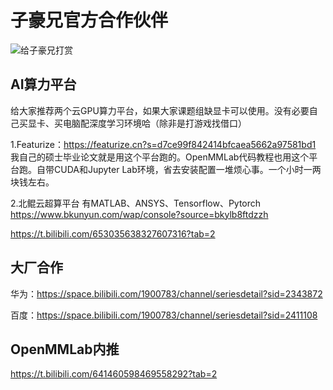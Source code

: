 # 子豪兄官方合作伙伴

![给子豪兄打赏](https://zihao-download.obs.cn-east-3.myhuaweicloud.com/img_bed/20220803/%E7%BB%99%E5%AD%90%E8%B1%AA%E5%85%84%E6%89%93%E8%B5%8F.png)

## AI算力平台

给大家推荐两个云GPU算力平台，如果大家课题组缺显卡可以使用。没有必要自己买显卡、买电脑配深度学习环境哈（除非是打游戏找借口）

1.Featurize：https://featurize.cn?s=d7ce99f842414bfcaea5662a97581bd1
我自己的硕士毕业论文就是用这个平台跑的。OpenMMLab代码教程也用这个平台跑。自带CUDA和Jupyter Lab环境，省去安装配置一堆烦心事。一个小时一两块钱左右。

2.北鲲云超算平台
有MATLAB、ANSYS、Tensorflow、Pytorch
https://www.bkunyun.com/wap/console?source=bkylb8ftdzzh

https://t.bilibili.com/653035638327607316?tab=2

## 大厂合作

华为：https://space.bilibili.com/1900783/channel/seriesdetail?sid=2343872

百度：https://space.bilibili.com/1900783/channel/seriesdetail?sid=2411108

## OpenMMLab内推

https://t.bilibili.com/641460598469558292?tab=2
